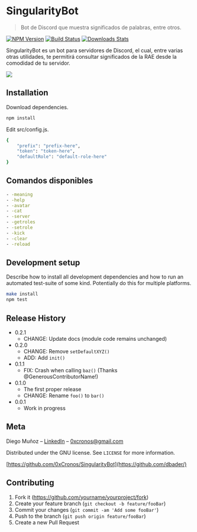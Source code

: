 # SingularityBot
> Bot de Discord que muestra significados de palabras, entre otros.

[![NPM Version][npm-image]][npm-url]
[![Build Status][travis-image]][travis-url]
[![Downloads Stats][npm-downloads]][npm-url]

SingularityBot es un bot para servidores de Discord, el cual, entre varias otras utilidades, te permitirá consultar significados
de la RAE desde la comodidad de tu servidor.

![](https://i.ibb.co/3ktPqnS/meaning.png)

## Installation

Download dependencies.

```sh
npm install
```

Edit src/config.js.

```sh
{
    "prefix": "prefix-here",
    "token": "token-here",
    "defaultRole": "default-role-here"
}
```

## Comandos disponibles

```sh
- -meaning
- -help
- -avatar
- -cat
- -server
- -getroles
- -setrole
- -kick
- -clear
- -reload
```


## Development setup

Describe how to install all development dependencies and how to run an automated test-suite of some kind. Potentially do this for multiple platforms.

```sh
make install
npm test
```

## Release History

* 0.2.1
    * CHANGE: Update docs (module code remains unchanged)
* 0.2.0
    * CHANGE: Remove `setDefaultXYZ()`
    * ADD: Add `init()`
* 0.1.1
    * FIX: Crash when calling `baz()` (Thanks @GenerousContributorName!)
* 0.1.0
    * The first proper release
    * CHANGE: Rename `foo()` to `bar()`
* 0.0.1
    * Work in progress

## Meta

Diego Muñoz – [LinkedIn](linkedin.com/in/diegomuñozm) – 0xcronos@gmail.com

Distributed under the GNU license. See ``LICENSE`` for more information.

[https://github.com/0xCronos/SingularityBot](https://github.com/dbader/)

## Contributing

1. Fork it (<https://github.com/yourname/yourproject/fork>)
2. Create your feature branch (`git checkout -b feature/fooBar`)
3. Commit your changes (`git commit -am 'Add some fooBar'`)
4. Push to the branch (`git push origin feature/fooBar`)
5. Create a new Pull Request

<!-- Markdown link & img dfn's -->
[npm-image]: https://img.shields.io/npm/v/datadog-metrics.svg?style=flat-square
[npm-url]: https://npmjs.org/package/datadog-metrics
[npm-downloads]: https://img.shields.io/npm/dm/datadog-metrics.svg?style=flat-square
[travis-image]: https://img.shields.io/travis/dbader/node-datadog-metrics/master.svg?style=flat-square
[travis-url]: https://travis-ci.org/dbader/node-datadog-metrics
[wiki]: https://github.com/yourname/yourproject/wiki
